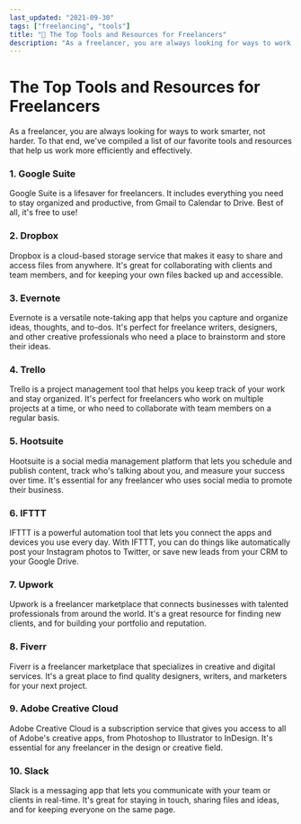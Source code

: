 ```yaml
---
last_updated: "2021-09-30"
tags: ["freelancing", "tools"]
title: "🌟 The Top Tools and Resources for Freelancers"
description: "As a freelancer, you are always looking for ways to work smarter, not harder. To that end, we've compiled a list of our favorite tools and resources that help us work more efficiently and effectively."
---
```


# The Top Tools and Resources for Freelancers

As a freelancer, you are always looking for ways to work smarter, not harder. To that end, we've compiled a list of our favorite tools and resources that help us work more efficiently and effectively.

### 1. Google Suite

Google Suite is a lifesaver for freelancers. It includes everything you need to stay organized and productive, from Gmail to Calendar to Drive. Best of all, it's free to use!

### 2. Dropbox

Dropbox is a cloud-based storage service that makes it easy to share and access files from anywhere. It's great for collaborating with clients and team members, and for keeping your own files backed up and accessible.

### 3. Evernote

Evernote is a versatile note-taking app that helps you capture and organize ideas, thoughts, and to-dos. It's perfect for freelance writers, designers, and other creative professionals who need a place to brainstorm and store their ideas.

### 4. Trello

Trello is a project management tool that helps you keep track of your work and stay organized. It's perfect for freelancers who work on multiple projects at a time, or who need to collaborate with team members on a regular basis.

### 5. Hootsuite

Hootsuite is a social media management platform that lets you schedule and publish content, track who's talking about you, and measure your success over time. It's essential for any freelancer who uses social media to promote their business.

### 6. IFTTT

IFTTT is a powerful automation tool that lets you connect the apps and devices you use every day. With IFTTT, you can do things like automatically post your Instagram photos to Twitter, or save new leads from your CRM to your Google Drive.

### 7. Upwork

Upwork is a freelancer marketplace that connects businesses with talented professionals from around the world. It's a great resource for finding new clients, and for building your portfolio and reputation.

### 8. Fiverr

Fiverr is a freelancer marketplace that specializes in creative and digital services. It's a great place to find quality designers, writers, and marketers for your next project.

### 9. Adobe Creative Cloud

Adobe Creative Cloud is a subscription service that gives you access to all of Adobe's creative apps, from Photoshop to Illustrator to InDesign. It's essential for any freelancer in the design or creative field.

### 10. Slack

Slack is a messaging app that lets you communicate with your team or clients in real-time. It's great for staying in touch, sharing files and ideas, and for keeping everyone on the same page.
